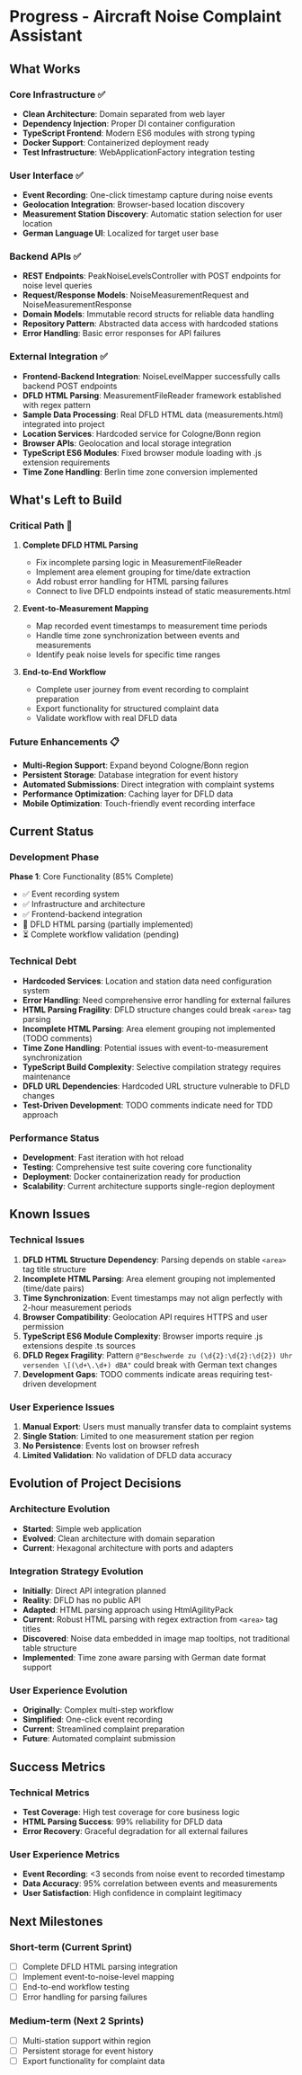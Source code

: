 # Progress - Aircraft Noise Complaint Assistant

## What Works

### Core Infrastructure ✅
- **Clean Architecture**: Domain separated from web layer
- **Dependency Injection**: Proper DI container configuration
- **TypeScript Frontend**: Modern ES6 modules with strong typing
- **Docker Support**: Containerized deployment ready
- **Test Infrastructure**: WebApplicationFactory integration testing

### User Interface ✅
- **Event Recording**: One-click timestamp capture during noise events
- **Geolocation Integration**: Browser-based location discovery
- **Measurement Station Discovery**: Automatic station selection for user location
- **German Language UI**: Localized for target user base

### Backend APIs ✅
- **REST Endpoints**: PeakNoiseLevelsController with POST endpoints for noise level queries
- **Request/Response Models**: NoiseMeasurementRequest and NoiseMeasurementResponse
- **Domain Models**: Immutable record structs for reliable data handling
- **Repository Pattern**: Abstracted data access with hardcoded stations
- **Error Handling**: Basic error responses for API failures

### External Integration ✅
- **Frontend-Backend Integration**: NoiseLevelMapper successfully calls backend POST endpoints
- **DFLD HTML Parsing**: MeasurementFileReader framework established with regex pattern
- **Sample Data Processing**: Real DFLD HTML data (measurements.html) integrated into project
- **Location Services**: Hardcoded service for Cologne/Bonn region
- **Browser APIs**: Geolocation and local storage integration
- **TypeScript ES6 Modules**: Fixed browser module loading with .js extension requirements
- **Time Zone Handling**: Berlin time zone conversion implemented

## What's Left to Build

### Critical Path 🔄
1. **Complete DFLD HTML Parsing**
   - Fix incomplete parsing logic in MeasurementFileReader
   - Implement area element grouping for time/date extraction
   - Add robust error handling for HTML parsing failures
   - Connect to live DFLD endpoints instead of static measurements.html

2. **Event-to-Measurement Mapping**
   - Map recorded event timestamps to measurement time periods
   - Handle time zone synchronization between events and measurements
   - Identify peak noise levels for specific time ranges

3. **End-to-End Workflow**
   - Complete user journey from event recording to complaint preparation
   - Export functionality for structured complaint data
   - Validate workflow with real DFLD data

### Future Enhancements 📋
- **Multi-Region Support**: Expand beyond Cologne/Bonn region
- **Persistent Storage**: Database integration for event history
- **Automated Submissions**: Direct integration with complaint systems
- **Performance Optimization**: Caching layer for DFLD data
- **Mobile Optimization**: Touch-friendly event recording interface

## Current Status

### Development Phase
**Phase 1**: Core Functionality (85% Complete)
- ✅ Event recording system
- ✅ Infrastructure and architecture
- ✅ Frontend-backend integration
- 🔄 DFLD HTML parsing (partially implemented)
- ⏳ Complete workflow validation (pending)

### Technical Debt
- **Hardcoded Services**: Location and station data need configuration system
- **Error Handling**: Need comprehensive error handling for external failures
- **HTML Parsing Fragility**: DFLD structure changes could break `<area>` tag parsing
- **Incomplete HTML Parsing**: Area element grouping not implemented (TODO comments)
- **Time Zone Handling**: Potential issues with event-to-measurement synchronization
- **TypeScript Build Complexity**: Selective compilation strategy requires maintenance
- **DFLD URL Dependencies**: Hardcoded URL structure vulnerable to DFLD changes
- **Test-Driven Development**: TODO comments indicate need for TDD approach

### Performance Status
- **Development**: Fast iteration with hot reload
- **Testing**: Comprehensive test suite covering core functionality
- **Deployment**: Docker containerization ready for production
- **Scalability**: Current architecture supports single-region deployment

## Known Issues

### Technical Issues
1. **DFLD HTML Structure Dependency**: Parsing depends on stable `<area>` tag title structure
2. **Incomplete HTML Parsing**: Area element grouping not implemented (time/date pairs)
3. **Time Synchronization**: Event timestamps may not align perfectly with 2-hour measurement periods
4. **Browser Compatibility**: Geolocation API requires HTTPS and user permission
5. **TypeScript ES6 Module Complexity**: Browser imports require .js extensions despite .ts sources
6. **DFLD Regex Fragility**: Pattern `@"Beschwerde zu (\d{2}:\d{2}:\d{2}) Uhr versenden \[(\d+\.\d+) dBA"` could break with German text changes
7. **Development Gaps**: TODO comments indicate areas requiring test-driven development

### User Experience Issues
1. **Manual Export**: Users must manually transfer data to complaint systems
2. **Single Station**: Limited to one measurement station per region
3. **No Persistence**: Events lost on browser refresh
4. **Limited Validation**: No validation of DFLD data accuracy

## Evolution of Project Decisions

### Architecture Evolution
- **Started**: Simple web application
- **Evolved**: Clean architecture with domain separation
- **Current**: Hexagonal architecture with ports and adapters

### Integration Strategy Evolution
- **Initially**: Direct API integration planned
- **Reality**: DFLD has no public API
- **Adapted**: HTML parsing approach using HtmlAgilityPack
- **Current**: Robust HTML parsing with regex extraction from `<area>` tag titles
- **Discovered**: Noise data embedded in image map tooltips, not traditional table structure
- **Implemented**: Time zone aware parsing with German date format support

### User Experience Evolution
- **Originally**: Complex multi-step workflow
- **Simplified**: One-click event recording
- **Current**: Streamlined complaint preparation
- **Future**: Automated complaint submission

## Success Metrics

### Technical Metrics
- **Test Coverage**: High test coverage for core business logic
- **HTML Parsing Success**: 99% reliability for DFLD data
- **Error Recovery**: Graceful degradation for all external failures

### User Experience Metrics
- **Event Recording**: <3 seconds from noise event to recorded timestamp
- **Data Accuracy**: 95% correlation between events and measurements
- **User Satisfaction**: High confidence in complaint legitimacy

## Next Milestones

### Short-term (Current Sprint)
- [ ] Complete DFLD HTML parsing integration
- [ ] Implement event-to-noise-level mapping
- [ ] End-to-end workflow testing
- [ ] Error handling for parsing failures

### Medium-term (Next 2 Sprints)
- [ ] Multi-station support within region
- [ ] Persistent storage for event history
- [ ] Export functionality for complaint data
